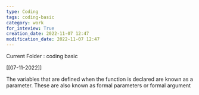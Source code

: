```yaml
---
type: Coding  
tags: coding-basic
category: work
for_inteview: True
creation_date: 2022-11-07 12:47
modification_date: 2022-11-07 12:47
---
```


  
Current Folder : coding basic




[[07-11-2022]]

The variables that are defined when the function is declared are known as a parameter. These are also known as formal parameters or formal argument